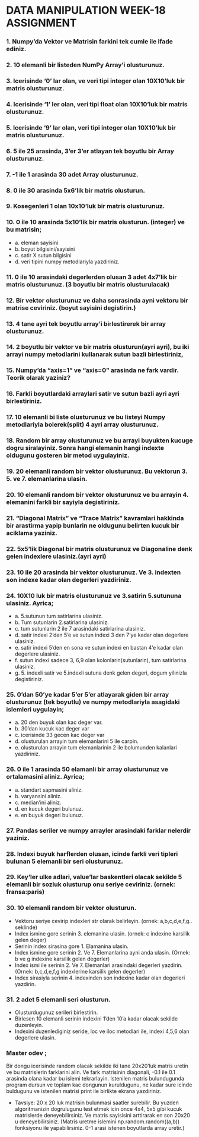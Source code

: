 # DATA MANIPULATION WEEK-18 ASSIGNMENT

### 1. Numpy’da Vektor ve Matrisin farkini tek cumle ile ifade ediniz.



### 2. 10 elemanli bir listeden NumPy Array’i olusturunuz.



### 3. Icerisinde ‘0’ lar olan, ve veri tipi integer olan 10X10’luk bir matris olusturunuz.



### 4. Icerisinde ‘1’ ler olan, veri tipi float olan 10X10’luk bir matris olusturunuz.



### 5.	Icerisinde ‘9’ lar olan, veri tipi integer olan 10X10’luk bir matris olusturunuz.



### 6.	5 ile 25 arasinda, 3’er 3’er atlayan tek boyutlu bir Array olusturunuz.



### 7. -1 ile 1 arasinda 30 adet Array olusturunuz.



### 8.	0 ile 30 arasinda 5x6’lik bir matris olusturun.



### 9.	Kosegenleri 1 olan 10x10’luk bir matris olusturunuz. 



### 10. 0 ile 10 arasinda 5x10’lik bir matris olusturun. (integer) ve bu matrisin;
* a. eleman sayisini 
* b. boyut bilgisini/sayisini 
* c. satir X sutun bilgisini 
* d. veri tipini numpy metodlariyla yazdiriniz.



### 11. 0 ile 10 arasindaki degerlerden olusan 3 adet 4x7’lik bir matris olusturunuz. (3 boyutlu bir matris olusturulacak)



### 12. Bir vektor olusturunuz ve daha sonrasinda ayni vektoru bir matrise ceviriniz. (boyut sayisini degistirin.)



### 13. 4 tane ayri tek boyutlu array’i birlestirerek bir array olusturunuz.



### 14. 2 boyutlu bir vektor ve bir matris olusturun(ayri ayri), bu iki arrayi numpy metodlarini kullanarak sutun bazli birlestiriniz,



### 15. Numpy’da “axis=1” ve “axis=0” arasinda ne fark vardir. Teorik olarak yaziniz?



### 16. Farkli boyutlardaki arraylari satir ve sutun bazli ayri ayri birlestiriniz.



### 17. 10 elemanli bi liste olusturunuz ve bu listeyi Numpy metodlariyla bolerek(split) 4 ayri array olusturunuz.



### 18. Random bir array olusturunuz ve bu arrayi buyukten kucuge dogru siralayiniz. Sonra hangi elemanin hangi indexte oldugunu gosteren bir metod uygulayiniz.



### 19. 20 elemanli random bir vektor olusturunuz. Bu vektorun 3. 5. ve 7. elemanlarina ulasin.



### 20. 10 elemanli random bir vektor olusturunuz ve bu arrayin 4. elemanini farkli bir sayiyla degistiriniz.



### 21. “Diagonal Matrix” ve “Trace Matrix” kavramlari hakkinda bir arastirma yapip bunlarin ne oldugunu belirten kucuk bir aciklama yaziniz.



### 22. 5x5’lik Diagonal bir matris olusturunuz ve Diagonaline denk gelen indexlere ulasiniz.(ayri ayri)



### 23. 10 ile 20 arasinda bir vektor olusturunuz. Ve 3. indexten son indexe kadar olan degerleri yazdiriniz.



### 24. 10X10 luk bir matris olusturunuz ve 3.satirin 5.sutununa ulasiniz. Ayrica;
* a. 5.sutunun tum satirlarina ulasiniz. 
* b. Tum sutunlarin 2.satirlarina ulasiniz. 
* c. tum sutunlarin 2 ile 7 arasindaki satirlarina ulasiniz. 
* d. satir indexi 2’den 5’e ve sutun indexi 3 den 7’ye kadar olan degerlere ulasiniz. 
* e. satir indexi 5’den en sona ve sutun indexi en bastan 4’e kadar olan degerlere ulasiniz. 
* f. sutun indexi sadece 3, 6,9 olan kolonlarin(sutunlarin), tum satirlarina ulasiniz. 
* g. 5. indexli satir ve 5.indexli sutuna denk gelen degeri, dogum yilinizla degistiriniz.



### 25. 0’dan 50’ye kadar 5’er 5’er atlayarak giden bir array olusturunuz (tek boyutlu) ve numpy metodlariyla asagidaki islemleri uygulayin;

* a. 20 den buyuk olan kac deger var. 
* b. 30’dan kucuk kac deger var 
* c. icerisinde 33 gecen kac deger var 
* d. olusturulan arrayin tum elemanlarini 5 ile carpin. 
* e. olusturulan arrayin tum elemanlarinin 2 ile bolumunden kalanlari yazdiriniz.



### 26. 0 ile 1 arasinda 50 elamanli bir array olusturunuz ve ortalamasini aliniz. Ayrica;
* a. standart sapmasini aliniz. 
* b. varyansini aliniz. 
* c. median’ini aliniz. 
* d. en kucuk degeri bulunuz. 
* e. en buyuk degeri bulunuz.



### 27.	Pandas seriler ve numpy arrayler arasindaki farklar nelerdir yaziniz.



### 28.	Indexi buyuk harflerden olusan, icinde farkli veri tipleri bulunan 5 elemanli bir seri olusturunuz.



### 29.	Key’ler ulke adlari, value’lar baskentleri olacak sekilde 5 elemanli bir sozluk olusturup onu seriye ceviriniz. (ornek: fransa:paris)



### 30.	10 elemanli random bir vektor olusturun.
* Vektoru seriye cevirip indexleri str olarak belirleyin. 
(ornek: a,b,c,d,e,f,g.. seklinde)
* Index ismine gore serinin 3. elemanina ulasin. 
(ornek: c indexine karsilik gelen deger)
* Serinin index sirasina gore 1. Elamanina ulasin.
* Index ismine gore serinin  2. Ve 7. Elemanlarina ayni anda ulasin. 
(Ornek: b ve g indexine karsilik gelen degerler)
* Index ismi ile serinin 2. Ve 7. Elemanlari arasindaki degerleri yazdirin.
(Ornek: b,c,d,e,f,g indexlerine karsilik gelen degerler)
* Index sirasiyla serinin 4. indexinden son indexine kadar olan degerleri yazdirin.



### 31.	2 adet 5 elemanli seri olusturun.
* Olusturdugunuz serileri birlestirin.
* Birlesen 10 elemanli serinin indexini 1’den 10’a kadar olacak sekilde duzenleyin.
* Indexini duzenlediginiz seride, loc ve iloc metodlari ile, indexi 4,5,6 olan degerlere ulasin.



### Master odev ;
Bir dongu icerisinde random olacak sekilde iki tane 20x20’luk matris uretin ve bu matrislerin farklarini alin. Ve fark matrisinin diagonali, -0.1 ile 0.1 arasinda olana kadar bu islemi tekrarlayin. Istenilen matris bulundugunda program dursun ve toplam kac dongunun kuruldugunu, ne kadar sure icinde buldugunu ve istenilen matrisi print ile birlikte ekrana yazdiriniz. 
* Tavsiye: 20 x 20 luk matrisin bulunmasi saatler surebilir. Bu yuzden algoritmanizin dogrulugunu test etmek icin once 4x4, 5x5 gibi kucuk matrislerde deneyebilirsiniz. Ve matris sayisisini arttirarak en son 20x20 u deneyebilirsiniz. 
(Matris uretme islemini np.random.random((a,b)) fonksiyonu ile yapabilirsiniz. 0-1 arasi istenen boyutlarda array uretir.)



